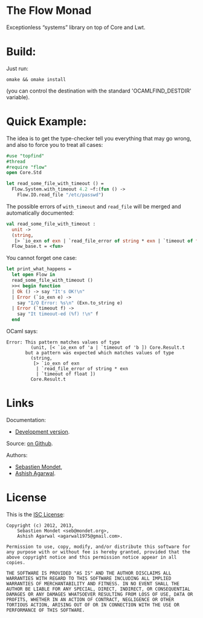 The Flow Monad
==============

Exceptionless “systems” library on top of Core and Lwt.

Build:
======

Just run:
```
omake && omake install
```
(you can control the destination with the standard 'OCAMLFIND_DESTDIR'
variable).

Quick Example:
=============

The idea is to get the type-checker tell you everything that may go
wrong, and also to force you to treat all cases:

```ocaml
#use "topfind"
#thread
#require "flow"
open Core.Std

let read_some_file_with_timeout () =
  Flow.System.with_timeout 4.2 ~f:(fun () ->
    Flow.IO.read_file "/etc/passwd")
```

The possible errors of `with_timeout` and `read_file` will be merged
and automatically documented:

```ocaml
val read_some_file_with_timeout :
  unit ->
  (string,
   [> `io_exn of exn | `read_file_error of string * exn | `timeout of float ])
  Flow_base.t = <fun>
```

You cannot forget one case:

```ocaml
let print_what_happens =
  let open Flow in
  read_some_file_with_timeout ()
  >>< begin function
  | Ok () -> say "It's OK!\n"
  | Error (`io_exn e) ->
    say "I/O Error: %s\n" (Exn.to_string e)
  | Error (`timeout f) ->
    say "It timeout-ed (%f) !\n" f
  end
```

OCaml says:

```
Error: This pattern matches values of type
         (unit, [< `io_exn of 'a | `timeout of 'b ]) Core.Result.t
       but a pattern was expected which matches values of type
         (string,
          [> `io_exn of exn
           | `read_file_error of string * exn
           | `timeout of float ])
         Core.Result.t
```

Links
=====

Documentation:

- [Development version](./doclib-dev/index.html).

Source: [on Github](https://github.com/smondet/flow).

Authors:

- [Sebastien Mondet](http://seb.mondet.org),
- [Ashish Agarwal](http://ashishagarwal.org/).

License
=======

This is the [ISC License](http://en.wikipedia.org/wiki/ISC_license):

```
Copyright (c) 2012, 2013,
    Sebastien Mondet <seb@mondet.org>,
    Ashish Agarwal <agarwal1975@gmail.com>.

Permission to use, copy, modify, and/or distribute this software for
any purpose with or without fee is hereby granted, provided that the
above copyright notice and this permission notice appear in all
copies.

THE SOFTWARE IS PROVIDED "AS IS" AND THE AUTHOR DISCLAIMS ALL
WARRANTIES WITH REGARD TO THIS SOFTWARE INCLUDING ALL IMPLIED
WARRANTIES OF MERCHANTABILITY AND FITNESS. IN NO EVENT SHALL THE
AUTHOR BE LIABLE FOR ANY SPECIAL, DIRECT, INDIRECT, OR CONSEQUENTIAL
DAMAGES OR ANY DAMAGES WHATSOEVER RESULTING FROM LOSS OF USE, DATA OR
PROFITS, WHETHER IN AN ACTION OF CONTRACT, NEGLIGENCE OR OTHER
TORTIOUS ACTION, ARISING OUT OF OR IN CONNECTION WITH THE USE OR
PERFORMANCE OF THIS SOFTWARE.
```

